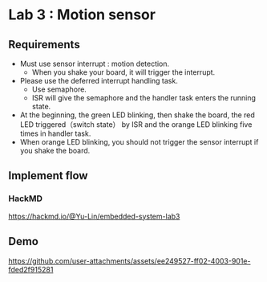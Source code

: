 # Lab 3 : Motion sensor

## Requirements

- Must use sensor interrupt : motion detection.
  - When you shake your board, it will trigger the interrupt.
- Please use the deferred interrupt handling task.
  - Use semaphore.
  - ISR will give the semaphore and the handler task enters the running state.
- At the beginning, the green LED blinking, then shake the board, the red LED triggered（switch state） by ISR and the orange LED blinking five times in handler task.
- When orange LED blinking, you should not trigger the sensor interrupt if you shake the board.

## Implement flow

### HackMD

https://hackmd.io/@Yu-Lin/embedded-system-lab3

## Demo

https://github.com/user-attachments/assets/ee249527-ff02-4003-901e-fded2f915281

